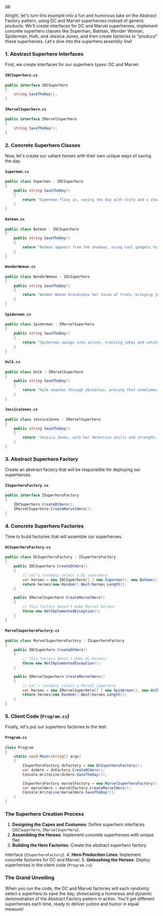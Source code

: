 [up](../README.md)

Alright, let's turn this example into a fun and humorous take on the Abstract Factory pattern, using DC and Marvel superheroes instead of generic products. We'll create interfaces for DC and Marvel superheroes, implement concrete superhero classes like Superman, Batman, Wonder Woman, Spiderman, Hulk, and Jessica Jones, and then create factories to "produce" these superheroes. Let's dive into the superhero assembly line!

### 1. Abstract Superhero Interfaces
First, we create interfaces for our superhero types: DC and Marvel.

#### `IDCSuperhero.cs`
```csharp
public interface IDCSuperhero
{
    string SaveTheDay();
}
```

#### `IMarvelSuperhero.cs`
```csharp
public interface IMarvelSuperhero
{
    string SaveTheDay();
}
```

### 2. Concrete Superhero Classes
Now, let's create our valiant heroes with their own unique ways of saving the day.

#### `Superman.cs`
```csharp
public class Superman : IDCSuperhero
{
    public string SaveTheDay()
    {
        return "Superman flies in, saving the day with style and a charming smile!";
    }
}
```

#### `Batman.cs`
```csharp
public class Batman : IDCSuperhero
{
    public string SaveTheDay()
    {
        return "Batman appears from the shadows, using cool gadgets to outsmart the villains!";
    }
}
```

#### `WonderWoman.cs`
```csharp
public class WonderWoman : IDCSuperhero
{
    public string SaveTheDay()
    {
        return "Wonder Woman brandishes her lasso of truth, bringing justice with grace and power!";
    }
}
```

#### `Spiderman.cs`
```csharp
public class Spiderman : IMarvelSuperhero
{
    public string SaveTheDay()
    {
        return "Spiderman swings into action, cracking jokes and catching baddies in his web!";
    }
}
```

#### `Hulk.cs`
```csharp
public class Hulk : IMarvelSuperhero
{
    public string SaveTheDay()
    {
        return "Hulk smashes through obstacles, proving that sometimes brute force is the answer!";
    }
}
```

#### `JessicaJones.cs`
```csharp
public class JessicaJones : IMarvelSuperhero
{
    public string SaveTheDay()
    {
        return "Jessica Jones, with her detective skills and strength, solves the case and kicks villain butt!";
    }
}
```

### 3. Abstract Superhero Factory
Create an abstract factory that will be responsible for deploying our superheroes.

#### `ISuperheroFactory.cs`
```csharp
public interface ISuperheroFactory
{
    IDCSuperhero CreateDCHero();
    IMarvelSuperhero CreateMarvelHero();
}
```

### 4. Concrete Superhero Factories
Time to build factories that will assemble our superheroes.

#### `DCSuperheroFactory.cs`
```csharp
public class DCSuperheroFactory : ISuperheroFactory
{
    public IDCSuperhero CreateDCHero()
    {
        // Let's randomly select a DC superhero
        var heroes = new IDCSuperhero[] { new Superman(), new Batman(), new WonderWoman() };
        return heroes[new Random().Next(heroes.Length)];
    }

    public IMarvelSuperhero CreateMarvelHero()
    {
        // This factory doesn't make Marvel heroes!
        throw new NotImplementedException();
    }
}
```

#### `MarvelSuperheroFactory.cs`
```csharp
public class MarvelSuperheroFactory : ISuperheroFactory
{
    public IDCSuperhero CreateDCHero()
    {
        // This factory doesn't make DC heroes!
        throw new NotImplementedException();
    }

    public IMarvelSuperhero CreateMarvelHero()
    {
        // Let's randomly select a Marvel superhero
        var heroes = new IMarvelSuperhero[] { new Spiderman(), new Hulk(), new JessicaJones() };
        return heroes[new Random().Next(heroes.Length)];
    }
}
```

### 5. Client Code (`Program.cs`)
Finally, let's put our superhero factories to the test.

#### `Program.cs`
```csharp
class Program
{
    static void Main(string[] args)
    {
        ISuperheroFactory dcFactory = new DCSuperheroFactory();
        var dcHero = dcFactory.CreateDCHero();
        Console.WriteLine(dcHero.SaveTheDay());

        ISuperheroFactory marvelFactory = new MarvelSuperheroFactory();
        var marvelHero = marvelFactory.CreateMarvelHero();
        Console.WriteLine(marvelHero.SaveTheDay());
    }
}
```

### The Superhero Creation Process
1. **Designing the Capes and Costumes**: Define superhero interfaces (`IDCSuperhero`, `IMarvelSuperhero`).
2. **Assembling the Heroes**: Implement concrete superheroes with unique flair.
3. **Building the Hero Factories**: Create the abstract superhero factory

 interface (`ISuperheroFactory`).
4. **Hero Production Lines**: Implement concrete factories for DC and Marvel.
5. **Unleashing the Heroes**: Deploy superheroes in the client code (`Program.cs`).

### The Grand Unveiling
When you run the code, the DC and Marvel factories will each randomly select a superhero to save the day, showcasing a humorous and dynamic demonstration of the Abstract Factory pattern in action. You'll get different superheroes each time, ready to deliver justice and humor in equal measure!
